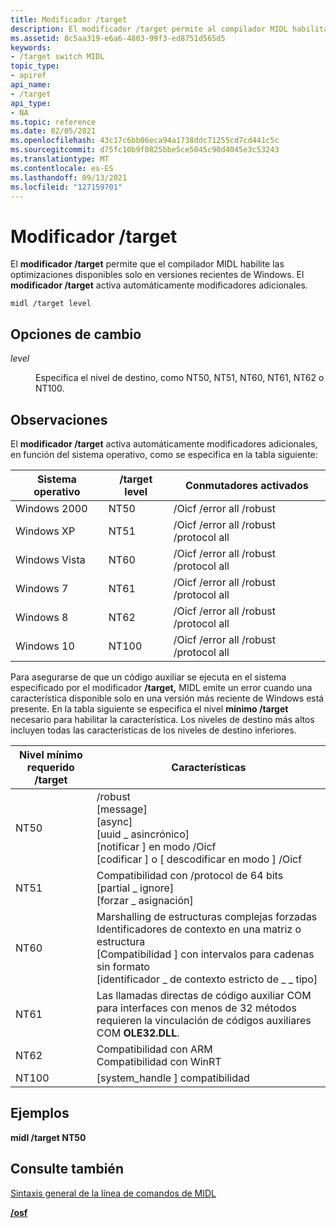 ```yaml
---
title: Modificador /target
description: El modificador /target permite al compilador MIDL habilitar las optimizaciones disponibles solo en versiones recientes de Windows. El modificador /target activa automáticamente modificadores adicionales.
ms.assetid: 8c5aa319-e6a6-4803-99f3-ed8751d565d5
keywords:
- /target switch MIDL
topic_type:
- apiref
api_name:
- /target
api_type:
- NA
ms.topic: reference
ms.date: 02/05/2021
ms.openlocfilehash: 43c17c6bb06eca94a1738ddc71255cd7cd441c5c
ms.sourcegitcommit: d75fc10b9f0825bbe5ce5045c90d4045e3c53243
ms.translationtype: MT
ms.contentlocale: es-ES
ms.lasthandoff: 09/13/2021
ms.locfileid: "127159701"
---
```

# <a name="target-switch"></a>Modificador /target

El **modificador /target** permite que el compilador MIDL habilite las optimizaciones disponibles solo en versiones recientes de Windows. El **modificador /target** activa automáticamente modificadores adicionales.

``` syntax
midl /target level
```

## <a name="switch-options"></a>Opciones de cambio

<dl> <dt>

*level* 
</dt> <dd>

Especifica el nivel de destino, como NT50, NT51, NT60, NT61, NT62 o NT100.

</dd> </dl>

## <a name="remarks"></a>Observaciones

El **modificador /target** activa automáticamente modificadores adicionales, en función del sistema operativo, como se especifica en la tabla siguiente:



| Sistema operativo | /target level | Conmutadores activados                     |
|------------------|---------------|----------------------------------------|
| Windows 2000     | NT50          | /Oicf /error all /robust               |
| Windows XP       | NT51          | /Oicf /error all /robust /protocol all |
| Windows Vista    | NT60          | /Oicf /error all /robust /protocol all |
| Windows 7        | NT61          | /Oicf /error all /robust /protocol all |
| Windows 8        | NT62          | /Oicf /error all /robust /protocol all |
| Windows 10       | NT100         | /Oicf /error all /robust /protocol all |
 

Para asegurarse de que un código auxiliar se ejecuta en el sistema especificado por el modificador **/target,** MIDL emite un error cuando una característica disponible solo en una versión más reciente de Windows está presente. En la tabla siguiente se especifica el nivel **mínimo /target** necesario para habilitar la característica. Los niveles de destino más altos incluyen todas las características de los niveles de destino inferiores.



| Nivel mínimo requerido /target | Características                                                                                                                                                                                          |
|--------------------------------|---------------------------------------------------------------------------------------------------------------------------------------------------------------------------------------------------|
| NT50                           | /robust<br/> \[message\]<br/> \[async\]<br/> \[uuid \_ asincrónico\]<br/> \[notificar \] en modo /Oicf<br/> \[codificar \] o \[ descodificar en modo \] /Oicf<br/>                   |
| NT51                           | Compatibilidad con /protocol de 64 bits<br/> \[partial \_ ignore\]<br/> \[forzar \_ asignación\]<br/>                                                                                                 |
| NT60                           | Marshalling de estructuras complejas forzadas<br/> Identificadores de contexto en una matriz o estructura<br/> \[Compatibilidad \] con intervalos para cadenas sin formato<br/> \[identificador \_ de contexto estricto de \_ \_ tipo\]<br/> |
| NT61                           | Las llamadas directas de código auxiliar COM para interfaces con menos de 32 métodos requieren la vinculación de códigos auxiliares COM **OLE32.DLL**.<br/>                                                                          |
| NT62                           | Compatibilidad con ARM<br/> Compatibilidad con WinRT<br/>                                                                                                                                                   |
| NT100                          | \[system_handle \] compatibilidad<br /> |


 

## <a name="examples"></a>Ejemplos

**midl /target NT50**

## <a name="see-also"></a>Consulte también

<dl> <dt>

[Sintaxis general de la línea de comandos de MIDL](general-midl-command-line-syntax.md)
</dt> <dt>

[**/osf**](-osf.md)
</dt> </dl>
